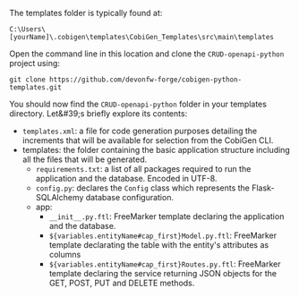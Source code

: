 

The templates folder is typically found at:

`C:\Users\[yourName]\.cobigen\templates\CobiGen_Templates\src\main\templates`

Open the command line in this location and clone the `CRUD-openapi-python` project using:

`git clone https://github.com/devonfw-forge/cobigen-python-templates.git`

You should now find the `CRUD-openapi-python` folder in your templates directory. Let&amp;#39;s briefly explore its contents:

* `templates.xml`: a file for code generation purposes detailing the increments that will be available for selection from the CobiGen CLI.
* templates: the folder containing the basic application structure including all the files that will be generated.
   * `requirements.txt`: a list of all packages required to run the application and the database. Encoded in UTF-8.
   * `config.py`: declares the `Config` class which represents the Flask-SQLAlchemy database configuration.
   * app:
      * `__init__.py.ftl`: FreeMarker template declaring the application and the database.
      * `${variables.entityName#cap_first}Model.py.ftl`: FreeMarker template declarating the table with the entity&#39;s attributes as columns
      * `${variables.entityName#cap_first}Routes.py.ftl`: FreeMarker template declaring the service returning JSON objects for the GET, POST, PUT and DELETE methods.




